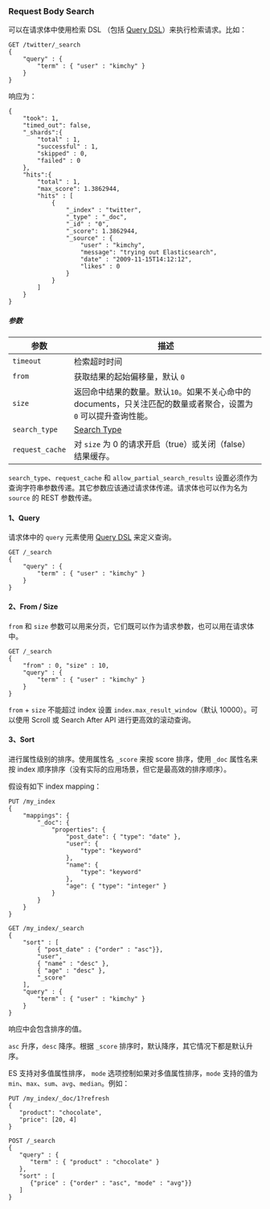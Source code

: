 ### Request Body Search

可以在请求体中使用检索 DSL （包括 [Query DSL](https://www.elastic.co/guide/en/elasticsearch/reference/6.8/query-dsl.html)）来执行检索请求。比如：

```shell
GET /twitter/_search
{
    "query" : {
        "term" : { "user" : "kimchy" }
    }
}
```

响应为：

```shell
{
    "took": 1,
    "timed_out": false,
    "_shards":{
        "total" : 1,
        "successful" : 1,
        "skipped" : 0,
        "failed" : 0
    },
    "hits":{
        "total" : 1,
        "max_score": 1.3862944,
        "hits" : [
            {
                "_index" : "twitter",
                "_type" : "_doc",
                "_id" : "0",
                "_score": 1.3862944,
                "_source" : {
                    "user" : "kimchy",
                    "message": "trying out Elasticsearch",
                    "date" : "2009-11-15T14:12:12",
                    "likes" : 0
                }
            }
        ]
    }
}
```

##### 参数

| 参数            | 描述                                                         |
| --------------- | ------------------------------------------------------------ |
| `timeout`       | 检索超时时间                                                 |
| `from`          | 获取结果的起始偏移量，默认 `0`                               |
| `size`          | 返回命中结果的数量。默认`10`。如果不关心命中的documents，只关注匹配的数量或者聚合，设置为 `0` 可以提升查询性能。 |
| `search_type`   | [Search Type](https://www.elastic.co/guide/en/elasticsearch/reference/6.8/search-request-search-type.html) |
| `request_cache` | 对 `size` 为 0 的请求开启（true）或关闭（false）结果缓存。   |

`search_type`、`request_cache` 和 `allow_partial_search_results` 设置必须作为查询字符串参数传递。其它参数应该通过请求体传递。请求体也可以作为名为 `source` 的 REST 参数传递。

#### 1、Query

请求体中的 `query` 元素使用 [Query DSL](https://www.elastic.co/guide/en/elasticsearch/reference/6.8/query-dsl.html) 来定义查询。

```shell
GET /_search
{
    "query" : {
        "term" : { "user" : "kimchy" }
    }
}
```

#### 2、From / Size

`from` 和 `size` 参数可以用来分页，它们既可以作为请求参数，也可以用在请求体中。

```shell
GET /_search
{
    "from" : 0, "size" : 10,
    "query" : {
        "term" : { "user" : "kimchy" }
    }
}
```

`from` + `size` 不能超过 index 设置 `index.max_result_window`（默认 10000）。可以使用 Scroll 或 Search After API 进行更高效的滚动查询。

#### 3、Sort

进行属性级别的排序。使用属性名 `_score` 来按 score 排序，使用 `_doc` 属性名来按 index 顺序排序（没有实际的应用场景，但它是最高效的排序顺序）。

假设有如下 index mapping：

```shell
PUT /my_index
{
    "mappings": {
        "_doc": {
            "properties": {
                "post_date": { "type": "date" },
                "user": {
                    "type": "keyword"
                },
                "name": {
                    "type": "keyword"
                },
                "age": { "type": "integer" }
            }
        }
    }
}
```

```shell
GET /my_index/_search
{
    "sort" : [
        { "post_date" : {"order" : "asc"}},
        "user",
        { "name" : "desc" },
        { "age" : "desc" },
        "_score"
    ],
    "query" : {
        "term" : { "user" : "kimchy" }
    }
}
```

响应中会包含排序的值。

`asc` 升序，`desc` 降序。根据 `_score` 排序时，默认降序，其它情况下都是默认升序。

ES 支持对多值属性排序， `mode` 选项控制如果对多值属性排序，`mode` 支持的值为 `min`、`max`、`sum`、`avg`、`median`。例如：

```shell
PUT /my_index/_doc/1?refresh
{
   "product": "chocolate",
   "price": [20, 4]
}

POST /_search
{
   "query" : {
      "term" : { "product" : "chocolate" }
   },
   "sort" : [
      {"price" : {"order" : "asc", "mode" : "avg"}}
   ]
}
```

